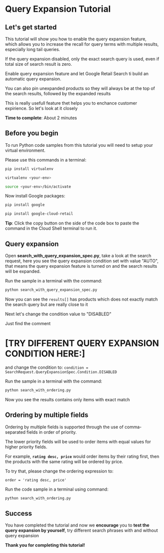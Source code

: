 # **Query Expansion Tutorial**

## Let's get started

This tutorial will show you how to enable the query expansion feature, which allows you to increase the recall for query terms with multiple results,
especially long tail queries.

If the query expansion disabled, only the exact search query is used, even if total size of search result is zero.

Enable query expansion feature and let Google Retail Search ti build an automatic query expansion.

You can also pin unexpanded products so they will always be at the top of the search results, followed by the expanded results

This is really usefull feature thet helps you to enchance customer expirience. So let's look at it closely


**Time to complete**: About 2 minutes

## Before you begin

To run Python code samples from this tutorial you will need to setup your virtual environment.

Please use this commands in a terminal:
```bash
pip install virtualenv
```
```bash
virtualenv <your-env>
```
```bash
source <your-env>/bin/activate
```
Now install Google packages:
```bash
pip install google
```
```bash
pip install google-cloud-retail
```

**Tip**: Click the copy button on the side of the code box to paste the command in the Cloud Shell terminal to run it.


## Query expansion

Open **search_with_query_expansion_spec.py**, take a look at the search request, here you see the query expansion condition set with value "AUTO",
that means the query expansion feature is turned on and the search results will be expanded.

Run the sample in a terminal with the command:
```bash
python search_with_query_expansion_spec.py
```

Now you can see the ```results[]``` has products which does not exactly match the search query but are really close to it

Next let's change the condition value to "DISABLED"

Just find the comment 

 # [TRY DIFFERENT QUERY EXPANSION CONDITION HERE:] 

and change the condition to: 
```condition = SearchRequest.QueryExpansionSpec.Condition.DISABLED```

Run the sample in a terminal with the command:
```bash
python search_with_ordering.py
```

Now you see the results contains only items with exact match

## Ordering by multiple fields

Ordering by multiple fields is supported through the use of comma-separated fields in order of priority. 

The lower priority fields will be used to order items with equal values for higher priority fields. 


For example, **```rating desc, price```** would order items by their rating first, then the products with the same rating will be ordered by price.

To try that, please change the ordering expression to:
```
order = 'rating desc, price'
```

Run the code sample in a terminal using command:
```bash
python search_with_ordering.py
```

## Success 

You have completed the tutorial and now we **encourage** you to **test the query expansion by yourself**, try different search phrases with and without query expansion

**Thank you for completing this tutorial!**

